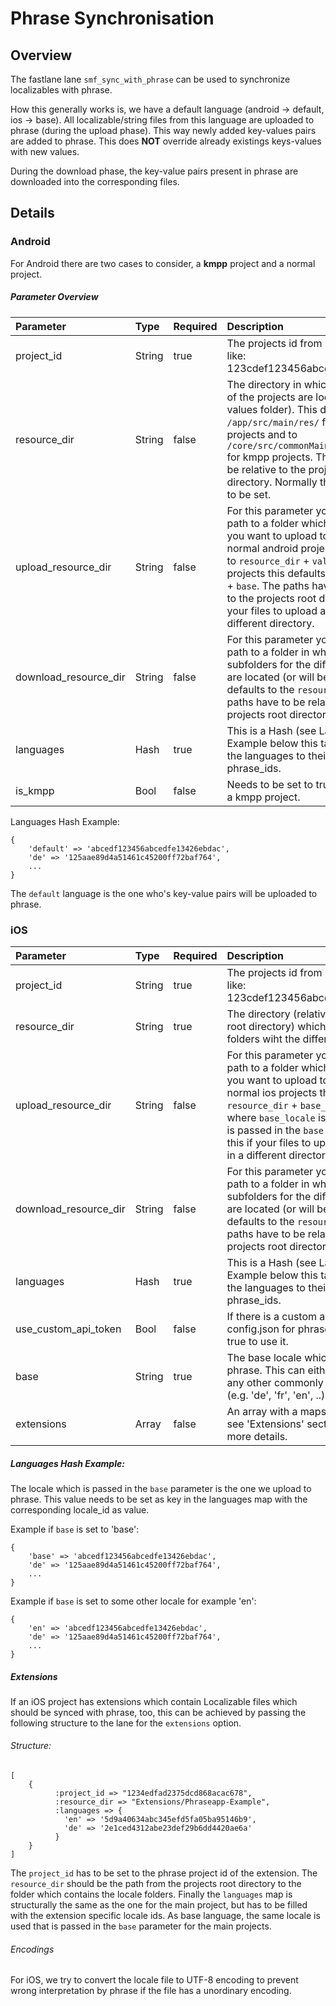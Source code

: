 # Phrase Synchronisation

## Overview

The fastlane lane `smf_sync_with_phrase` can be used to synchronize localizables with phrase.

How this generally works is, we have a default language (android -> default, ios -> base). All localizable/string files from this language are uploaded to phrase (during the upload phase). This way newly added key-values pairs are added to phrase. This does **NOT** override already existings keys-values with new values.

During the download phase, the key-value pairs present in phrase are downloaded into the corresponding files.

## Details

### Android

For Android there are two cases to consider, a **kmpp** project and a normal project.

##### Parameter Overview

| Parameter     | Type          | Required  | Description |
|:------------- |:------------- |:--------- |:----------- |
|project_id|String|true|The projects id from phrase. Looks like: 123cdef123456abcd32ef34bg234eb|
|resource_dir|String|false|The directory in which the resources of the projects are located (e.g. the values folder). This defaults to `/app/src/main/res/` for normal android projects and to `/core/src/commonMain/resources/MR/` for kmpp projects. The paths have to be relative to the projects root directory. Normally this doesn't need to be set.|
|upload_resource_dir|String|false|For this parameter you can pass in a path to a folder which contains the file you want to upload to phrase. For normal android projects this defaults to `resource_dir` + `values`. For kmpp projects this defaults to `resource_dir` + `base`.  The paths have to be relative to the projects root directory.Set this if your files to upload are located in a different directory.|
|download_resource_dir|String|false|For this parameter you can pass in a path to a folder in which the subfolders for the different languages are located (or will be created). This defaults to the `resource_dir`. The paths have to be relative to the projects root directory.| 
|languages|Hash|true|This is a Hash (see Languages Hash Example below this table) which maps the languages to their corresponding phrase_ids.|
|is_kmpp|Bool|false|Needs to be set to true if the project is a kmpp project.|

Languages Hash Example:
```
{
    'default' => 'abcedf123456abcedfe13426ebdac',
    'de' => '125aae89d4a51461c45200ff72baf764',
    ...
}
```

The `default` language is the one who's key-value pairs will be uploaded to phrase.

### iOS

| Parameter     | Type          | Required  | Description |
|:------------- |:------------- |:--------- |:----------- |
|project_id|String|true|The projects id from phrase. Looks like: 123cdef123456abcd32ef34bg234eb|
|resource_dir|String|true| The directory (relative to the projects root directory) which contains the folders wiht the differen locales.|
|upload_resource_dir|String|false|For this parameter you can pass in a path to a folder which contains the file you want to upload to phrase. For normal ios projects this defaults to `resource_dir` + `base_locale.lproj` where `base_locale` is the value which is passed in the `base` parameter. Set this if your files to upload are located in a different directory.|
|download_resource_dir|String|false|For this parameter you can pass in a path to a folder in which the subfolders for the different languages are located (or will be created). This defaults to the `resource_dir`. The paths have to be relative to the projects root directory.| 
|languages|Hash|true|This is a Hash (see Languages Hash Example below this table) which maps the languages to their corresponding phrase_ids.|
|use_custom_api_token|Bool|false|If there is a custom api token set in the config.json for phraseapp, set this to true to use it.|
|base|String|true|The base locale which is uploaded to phrase. This can either be 'base' or any other commonly known locale (e.g. 'de', 'fr', 'en', ..)|
|extensions|Array|false|An array with a maps of extensions, see 'Extensions' section below for more details.|

##### Languages Hash Example:
The locale which is passed in the `base` parameter is the one we upload to phrase. This value needs to be set as key in the languages map with the corresponding locale_id as value.

Example if `base` is set to 'base':

```
{
    'base' => 'abcedf123456abcedfe13426ebdac',
    'de' => '125aae89d4a51461c45200ff72baf764',
    ...
}
```

Example if `base` is set to some other locale for example 'en':

```
{
    'en' => 'abcedf123456abcedfe13426ebdac',
    'de' => '125aae89d4a51461c45200ff72baf764',
    ...
}
```

##### Extensions

If an iOS project has extensions which contain Localizable files which should be synced with phrase, too, this can be achieved by passing the following structure to the lane for the `extensions` option.

###### Structure:
```
[
    {
          :project_id => "1234edfad2375dcd868acac678",
          :resource_dir => "Extensions/Phraseapp-Example",
          :languages => {
            'en' => '5d9a40634abc345efd5fa05ba95146b9',
            'de' => '2e1ced4312abe23def29b6dd4420ae6a'
          }
    }
]
```

The `project_id` has to be set to the phrase project id of the extension. The `resource_dir` should be the path from the projects root directory to the folder which contains the locale folders. Finally the `languages` map is structurally the same as the one for the main project, but has to be filled with the extension specific locale ids. As base language, the same locale is used that is passed in the `base` parameter for the main projects.

###### Encodings

For iOS, we try to convert the locale file to UTF-8 encoding to prevent wrong interpretation by phrase if the file has a unordinary encoding.  
